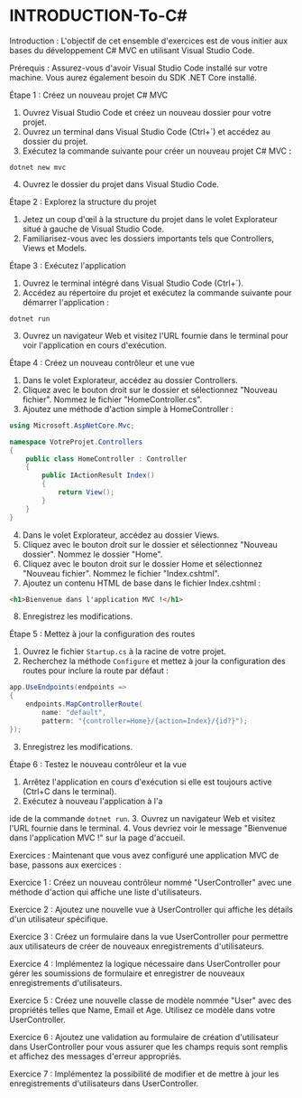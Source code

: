 # INTRODUCTION-To-C#
Introduction :
L'objectif de cet ensemble d'exercices est de vous initier aux bases du développement C# MVC en utilisant Visual Studio Code.

Prérequis :
Assurez-vous d'avoir Visual Studio Code installé sur votre machine. Vous aurez également besoin du SDK .NET Core installé.

Étape 1 : Créez un nouveau projet C# MVC
1. Ouvrez Visual Studio Code et créez un nouveau dossier pour votre projet.
2. Ouvrez un terminal dans Visual Studio Code (Ctrl+`) et accédez au dossier du projet.
3. Exécutez la commande suivante pour créer un nouveau projet C# MVC :

```
dotnet new mvc
```

4. Ouvrez le dossier du projet dans Visual Studio Code.

Étape 2 : Explorez la structure du projet
1. Jetez un coup d'œil à la structure du projet dans le volet Explorateur situé à gauche de Visual Studio Code.
2. Familiarisez-vous avec les dossiers importants tels que Controllers, Views et Models.

Étape 3 : Exécutez l'application
1. Ouvrez le terminal intégré dans Visual Studio Code (Ctrl+`).
2. Accédez au répertoire du projet et exécutez la commande suivante pour démarrer l'application :

```
dotnet run
```

3. Ouvrez un navigateur Web et visitez l'URL fournie dans le terminal pour voir l'application en cours d'exécution.

Étape 4 : Créez un nouveau contrôleur et une vue
1. Dans le volet Explorateur, accédez au dossier Controllers.
2. Cliquez avec le bouton droit sur le dossier et sélectionnez "Nouveau fichier". Nommez le fichier "HomeController.cs".
3. Ajoutez une méthode d'action simple à HomeController :

```csharp
using Microsoft.AspNetCore.Mvc;

namespace VotreProjet.Controllers
{
    public class HomeController : Controller
    {
        public IActionResult Index()
        {
            return View();
        }
    }
}
```

4. Dans le volet Explorateur, accédez au dossier Views.
5. Cliquez avec le bouton droit sur le dossier et sélectionnez "Nouveau dossier". Nommez le dossier "Home".
6. Cliquez avec le bouton droit sur le dossier Home et sélectionnez "Nouveau fichier". Nommez le fichier "Index.cshtml".
7. Ajoutez un contenu HTML de base dans le fichier Index.cshtml :

```html
<h1>Bienvenue dans l'application MVC !</h1>
```

8. Enregistrez les modifications.

Étape 5 : Mettez à jour la configuration des routes
1. Ouvrez le fichier `Startup.cs` à la racine de votre projet.
2. Recherchez la méthode `Configure` et mettez à jour la configuration des routes pour inclure la route par défaut :

```csharp
app.UseEndpoints(endpoints =>
{
    endpoints.MapControllerRoute(
        name: "default",
        pattern: "{controller=Home}/{action=Index}/{id?}");
});
```

3. Enregistrez les modifications.

Étape 6 : Testez le nouveau contrôleur et la vue
1. Arrêtez l'application en cours d'exécution si elle est toujours active (Ctrl+C dans le terminal).
2. Exécutez à nouveau l'application à l'a

ide de la commande `dotnet run`.
3. Ouvrez un navigateur Web et visitez l'URL fournie dans le terminal.
4. Vous devriez voir le message "Bienvenue dans l'application MVC !" sur la page d'accueil.

Exercices :
Maintenant que vous avez configuré une application MVC de base, passons aux exercices :

Exercice 1 :
Créez un nouveau contrôleur nommé "UserController" avec une méthode d'action qui affiche une liste d'utilisateurs.

Exercice 2 :
Ajoutez une nouvelle vue à UserController qui affiche les détails d'un utilisateur spécifique.

Exercice 3 :
Créez un formulaire dans la vue UserController pour permettre aux utilisateurs de créer de nouveaux enregistrements d'utilisateurs.

Exercice 4 :
Implémentez la logique nécessaire dans UserController pour gérer les soumissions de formulaire et enregistrer de nouveaux enregistrements d'utilisateurs.

Exercice 5 :
Créez une nouvelle classe de modèle nommée "User" avec des propriétés telles que Name, Email et Age. Utilisez ce modèle dans votre UserController.

Exercice 6 :
Ajoutez une validation au formulaire de création d'utilisateur dans UserController pour vous assurer que les champs requis sont remplis et affichez des messages d'erreur appropriés.

Exercice 7 :
Implémentez la possibilité de modifier et de mettre à jour les enregistrements d'utilisateurs dans UserController.

